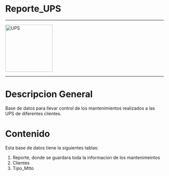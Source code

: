 # Reporte_UPS
<hr>
    <img src="C:\Users\pc\Downloads\_588d4238-79fa-424f-9fb3-201d80b8bd3c" alt="UPS" width="150px">
<hr>

# Descripcion General

Base de datos para llevar control de los mantenimientos realizados a las UPS de diferentes clientes.

# Contenido

Esta base de datos tiene la siguientes tablas:

1. Reporte, donde se guardara toda la informacion de los mantenimeintos
2. Clientes
3. Tipo_Mtto




